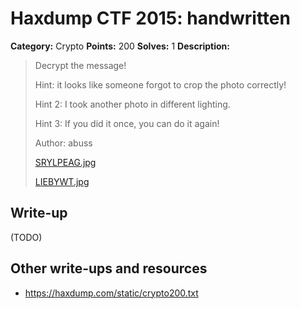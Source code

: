 # Haxdump CTF 2015: handwritten

**Category:** Crypto
**Points:** 200
**Solves:** 1
**Description:**

> Decrypt the message!
> 
> 
> Hint: it looks like someone forgot to crop the photo correctly!
> 
> Hint 2: I took another photo in different lighting.
> 
> Hint 3: If you did it once, you can do it again!
> 
> Author: abuss
> 
> 
> [SRYLPEAG.jpg](./SRYLPEAG.jpg)
> 
> [LIEBYWT.jpg](./LIEBYWT.jpg)


## Write-up

(TODO)

## Other write-ups and resources

* <https://haxdump.com/static/crypto200.txt>
